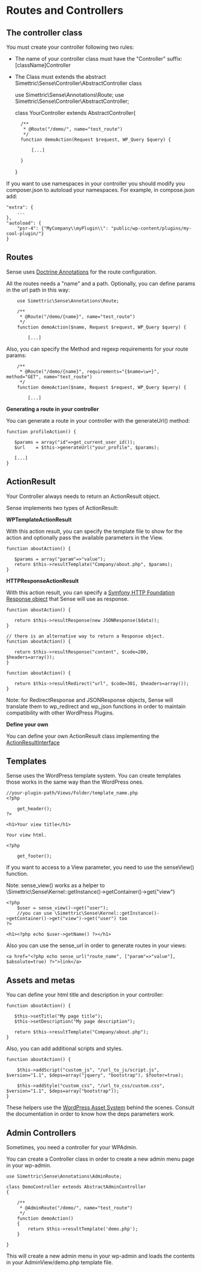 # Routes and Controllers

## The controller class

You must create your controller following two rules:
* The name of your controller class must have the "Controller" suffix: [className]Controller
* The Class must extends the abstract Simettric\Sense\Controller\AbstractController class

    
    use Simettric\Sense\Annotations\Route;
    use Simettric\Sense\Controller\AbstractController;  
    
    class YourController extends AbstractController{
    
        /**
         * @Route("/demo/", name="test_route")
         */
        function demoAction(Request $request, WP_Query $query) {
    
            [...]
    
        }
    
    }
    
If you want to use namespaces in your controller you should modify you composer.json to autoload your namespaces. For example, in compose.json add:
    
    "extra": {
        ...
    },
    "autoload": {
        "psr-4": {"MyCompany\\myPlugin\\": "public/wp-content/plugins/my-cool-plugin/"}
    }

## Routes

Sense uses [Doctrine Annotations]() for the route configuration.

All the routes needs a "name" and a path. Optionally, you can define params in the url path in this way:


        use Simettric\Sense\Annotations\Route;
        
        /**
         * @Route("/demo/{name}", name="test_route")
         */
        function demoAction($name, Request $request, WP_Query $query) {
    
            [...]

Also, you can specify the Method and regexp requirements for your route params:

        /**
         * @Route("/demo/{name}", requirements="{$name=\w+}", method="GET", name="test_route")
         */
        function demoAction($name, Request $request, WP_Query $query) {
    
            [...]
            

**Generating a route in your controller**

You can generate a route in your controller with the generateUrl() method:

    function profileAction() {
    
       $params = array("id"=>get_current_user_id());
       $url    = $this->generateUrl("your_profile", $params);
       
       [...]
    }
            
            
## ActionResult

Your Controller always needs to return an ActionResult object. 

Sense implements two types of ActionResult:

**WPTemplateActionResult**

With this action result, you can specify the template file to show for the action and optionally pass the available parameters in the View.

    function aboutAction() {
    
       $params = array("param"=>"value");
       return $this->resultTemplate("Company/about.php", $params);
    }

**HTTPResponseActionResult**

With this action result, you can specify a [Symfony HTTP Foundation Response object]() that Sense will use as response.
 
    function aboutAction() {
    
       return $this->resultResponse(new JSONResponse($data));
    }
     
    // there is an alternative way to return a Response object.
    function aboutAction() {
    
       return $this->resultResponse("content", $code=200, $headers=array());
    }
     
    function aboutAction() {
    
       return $this->resultRedirect("url", $code=301, $headers=array());
    }
    

Note: for RedirectResponse and JSONResponse objects, Sense will translate them to wp_redirect and wp_json functions in order to maintain compatibility with other WordPress Plugins.



**Define your own**

You can define your own ActionResult class implementing the [ActionResultInterface]()

## Templates

Sense uses the WordPress template system. 
You can create templates those works in the same way than the WordPress ones.

    //your-plugin-path/Views/Folder/template_name.php     
    <?php
    
        get_header();
    ?>
     
    <h1>Your view title</h1>
    
    Your view html.
     
    <?php
    
        get_footer();
        
If you want to access to a View parameter, you need to use the senseView() function.
 
Note: sense_view() works as a helper to \Simettric\Sense\Kernel::getInstance()->getContainer()->get("view")
  
    <?php
        $user = sense_view()->get("user");
        //you can use \Simettric\Sense\Kernel::getInstance()->getContainer()->get("view")->get("user") too
    ?>
     
    <h1><?php echo $user->getName() ?></h1>
    
Also you can use the sense_url in order to generate routes in your views:

    <a href="<?php echo sense_url("route_name", ["param"=>"value"], $absolute=true) ?>">link</a>
     


## Assets and metas

You can define your html title and description in your controller:

    function aboutAction() {
    
       $this->setTitle("My page title");
       $this->setDescription("My page description");
       
       return $this->resultTemplate("Company/about.php");
    }

Also, you can add additional scripts and styles.

    function aboutAction() {
    
        $this->addScript("custom_js", "/url_to_js/script.js", $version="1.1", $deps=array("jquery", "bootstrap"), $footer=true);
    
        $this->addStyle("custom_css", "/url_to_css/custom.css", $version="1.1", $deps=array("bootstrap"));
	}
	
These helpers use the [WordPress Asset System](https://developer.wordpress.org/themes/basics/including-css-javascript/) behind the scenes. Consult the documentation in order to know how the deps parameters work.


## Admin Controllers

Sometimes, you need a controller for your WPAdmin.

You can create a Controller class in order to create a new admin menu page in your wp-admin.

    use Simettric\Sense\Annotations\AdminRoute;
    
    class DemoController extends AbstractAdminController
    {
    
        /**
         * @AdminRoute("/demo/", name="test_route")
         */
        function demoAction()
        {
            return $this->resultTemplate('demo.php');
        }
    
    }
    
This will create a new admin menu in your wp-admin and loads the contents in your AdminView/demo.php template file.